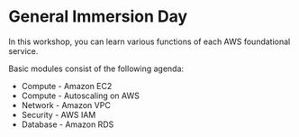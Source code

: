 # General Immersion Day

In this workshop, you can learn various functions of each AWS foundational service.

Basic modules consist of the following agenda:

- Compute - Amazon EC2<br>
- Compute - Autoscaling on AWS <br>
- Network - Amazon VPC<br>
- Security - AWS IAM<br>
- Database - Amazon RDS<br>
